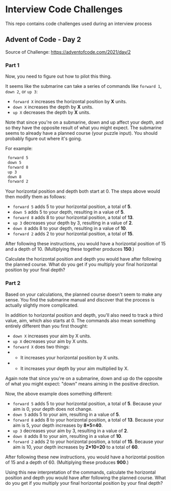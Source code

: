 # Interview Code Challenges
This repo contains code challenges used during an interview process

## Advent of Code - Day 2

Source of Challenge: https://adventofcode.com/2021/day/2

### Part 1

Now, you need to figure out how to pilot this thing.

It seems like the submarine can take a series of commands like `forward 1`, `down 2`, or `up 3`:

-	`forward X` increases the horizontal position by **X** units.
-	`down X` increases the depth by **X** units.
-	`up X` decreases the depth by **X** units.


Note that since you're on a submarine, down and up affect your depth, and so they have the opposite result of what you might expect.
The submarine seems to already have a planned course (your puzzle input). You should probably figure out where it's going. 

For example:
```txt
 forward 5
 down 5
 forward 8
 up 3
 down 8
 forward 2
```

Your horizontal position and depth both start at 0. The steps above would then modify them as follows:

-	`forward 5` adds 5 to your horizontal position, a total of **5**.
-	`down 5` adds 5 to your depth, resulting in a value of **5**.
-	`forward 8` adds 8 to your horizontal position, a total of **13**.
-	`up 3` decreases your depth by 3, resulting in a value of **2**.
-	`down 8` adds 8 to your depth, resulting in a value of **10**.
-	`forward 2` adds 2 to your horizontal position, a total of **15**.

After following these instructions, you would have a horizontal position of 15 and a depth of 10. (Multiplying these together produces **150**.)

Calculate the horizontal position and depth you would have after following the planned course. What do you get if you multiply your final horizontal position by your final depth?


### Part 2

Based on your calculations, the planned course doesn't seem to make any sense. You find the submarine manual and discover that the process is actually slightly more complicated.

In addition to horizontal position and depth, you'll also need to track a third value, aim, which also starts at 0. The commands also mean something entirely different than you first thought:

-	`down X` increases your aim by X units.
-	`up X` decreases your aim by X units.
-	`forward X` does two things:
- -	It increases your horizontal position by X units.
- -	It increases your depth by your aim multiplied by X.

Again note that since you're on a submarine, down and up do the opposite of what you might expect: "down" means aiming in the positive direction.

Now, the above example does something different:

-	`forward 5` adds 5 to your horizontal position, a total of **5**. Because your aim is 0, your depth does not change.
-	`down 5` adds 5 to your aim, resulting in a value of **5**.
-	`forward 8` adds 8 to your horizontal position, a total of **13**. Because your aim is 5, your depth increases by **8*5=40**.
-	`up 3` decreases your aim by 3, resulting in a value of **2**.
-	`down 8` adds 8 to your aim, resulting in a value of **10**.
-	`forward 2` adds 2 to your horizontal position, a total of **15**. Because your aim is 10, your depth increases by **2*10=20** to a total of **60**.

After following these new instructions, you would have a horizontal position of 15 and a depth of 60. (Multiplying these produces **900**.)

Using this new interpretation of the commands, calculate the horizontal position and depth you would have after following the planned course. What do you get if you multiply your final horizontal position by your final depth?
